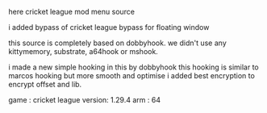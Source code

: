 here cricket league mod menu source 

i added bypass of cricket league 
bypass for floating window 

this source is completely based on dobbyhook.
we didn't use any kittymemory, substrate, a64hook or mshook.

i made a new simple hooking in this by dobbyhook 
this hooking is similar to marcos hooking but more smooth and optimise
i added best encryption to encrypt offset and lib.

game : cricket league
version: 1.29.4
arm : 64
